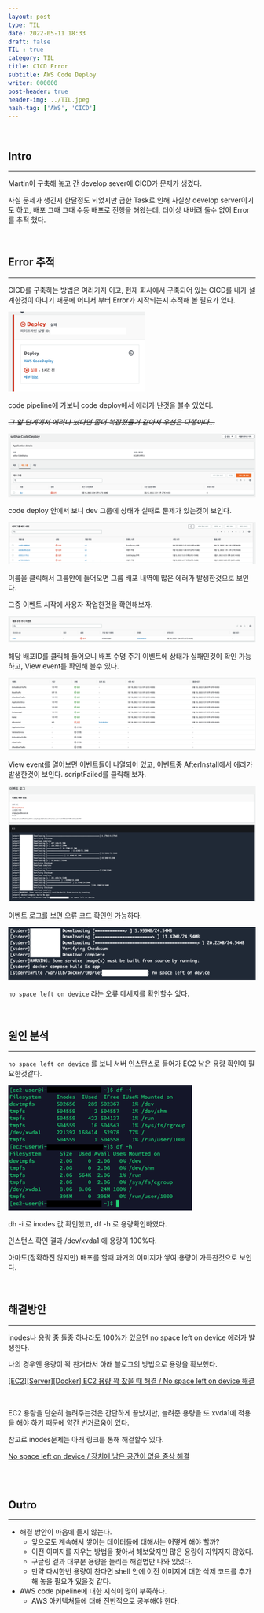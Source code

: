 ```yaml
---
layout: post
type: TIL
date: 2022-05-11 18:33
draft: false
TIL : true
category: TIL
title: CICD Error
subtitle: AWS Code Deploy
writer: 000000
post-header: true
header-img: ../TIL.jpeg
hash-tag: ['AWS', 'CICD']
---
```


<br>

## Intro

---

Martin이 구축해 놓고 간 develop sever에  CICD가 문제가 생겼다.

사실 문제가 생긴지 한달정도 되었지만 급한 Task로 인해 사실상 develop server이기도 하고, 배포 그때 그때 수동 배포로 진행을 해왔는데, 더이상 내버려 둘수 없어 Error를 추적 했다.

<br>

## Error 추적

---

CICD를 구축하는 방법은 여러가지 이고, 현재 회사에서 구축되어 있는 CICD를 내가 설계한것이 아니기 때문에 어디서 부터 Error가 시작되는지 추적해 볼 필요가 있다.

<img src="img/1.png" alt="1" style="zoom:80%;" />

code pipeline에 가보니 code deploy에서 에러가 난것을 볼수 있었다.

*~~그 앞 단계에서 에러나 났다면 좀더 복잡졌을거 같아서 우선은 다행이다...~~*

<img src="img/2.png" alt="1" style="zoom:80%;" />

code deploy 안에서 보니 dev 그룹에 상태가 실패로 문제가 있는것이 보인다.

<img src="img/3.png" alt="1" style="zoom:80%;" />

이름을 클릭해서 그룹안에 들어오면 그룹 배포 내역에 많은 에러가 발생한것으로 보인다.

그중 이벤트 시작에 사용자 작업한것을 확인해보자.

<img src="img/4.png" alt="1" style="zoom:80%;" />

해당 배포ID를 클릭해 들어오니 배포 수명 주기 이벤트에 상태가 실패인것이 확인 가능하고, View event를 확인해 볼수 있다.

<img src="img/5.png" alt="1" style="zoom:80%;" />

View event를 열어보면 이벤트들이 나열되어 있고, 이벤트중 AfterInstall에서 에러가 발생한것이 보인다. scriptFailed를 클릭해 보자.

<img src="img/6.png" alt="1" style="zoom:80%;" />

이벤트 로그를 보면 오류 코드 확인인 가능하다.

<img src="img/7.png" alt="1" style="zoom:80%;" />

`no space left on device` 라는 오류 메세지를 확인할수 있다.

<br>

## 원인 분석

---

`no space left on device` 를 보니 서버 인스턴스로 들어가 EC2 남은 용량 확인이 필요한것같다.

<img src="img/8.png" alt="1" style="zoom:80%;" />

dh -i 로 inodes 값 확인했고, df -h 로 용량확인하였다.

인스턴스 확인 결과 /dev/xvda1 에 용량이 100%다.

아마도(정확하진 않지만) 배포를 할때 과거의 이미지가 쌓여 용량이 가득찬것으로 보인다.

<br>

## 해결방안

---

inodes나 용량 중 둘중 하나라도 100%가 있으면 no space left on device 에러가 발생한다.

나의 경우엔 용량이 꽉 찬거라서 아래 블로그의 방법으로 용량을 확보했다.

[[EC2][Server][Docker] EC2 용량 꽉 찼을 때 해결 / No space left on device 해결](https://velog.io/@ssssujini99/EC2ServerDocker-EC2-%EC%9A%A9%EB%9F%89-%EA%BD%89-%EC%B0%BC%EC%9D%84-%EB%95%8C-%ED%95%B4%EA%B2%B0%EB%B0%A9%EB%B2%95-No-space-left-on-device-%ED%95%B4%EA%B2%B0)

<br>

EC2 용량을 단순히 늘려주는것은 간단하게 끝났지만, 늘려준 용량을 또 xvda1에 적용을 해야 하기 때문에 약간 번거로움이 있다.

참고로 inodes문제는 아래 링크를 통해 해결할수 있다.

[No space left on device / 장치에 남은 공간이 없음 증상 해결](https://xinet.kr/?p=1452)

<br>

<br>

## Outro

---

- 해결 방안이 마음에 들지 않는다.
    - 앞으로도 계속해서 쌓이는 데이터들에 대해서는 어떻게 해야 할까?
    - 이전 이미지를 지우는 방법을 찾아서 해보았지만 많은 용량이 지워지지 않았다.
    - 구글링 결과 대부분 용량을 늘리는 해결법만 나와 있었다.
    - 만약 다시한번 용량이 찬다면 shell 안에 이전 이미지에 대한 삭제 코드를 추가 해 놓을 필요가 있을것 같다.
- AWS code pipeline에 대한 지식이 많이 부족하다.
    - AWS 아키텍쳐들에 대해 전반적으로 공부해야 한다.